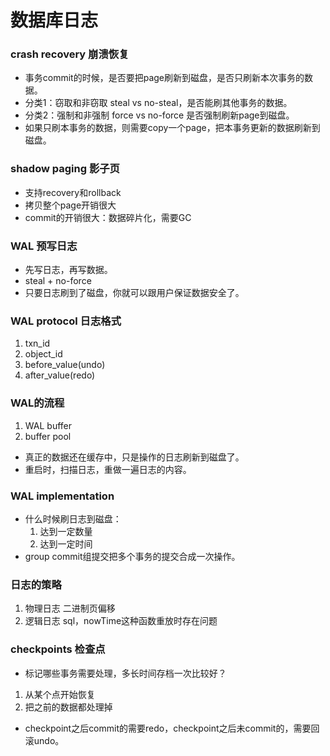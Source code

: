 # 数据库日志
### crash recovery 崩溃恢复
- 事务commit的时候，是否要把page刷新到磁盘，是否只刷新本次事务的数据。
- 分类1：窃取和非窃取 steal vs no-steal，是否能刷其他事务的数据。
- 分类2：强制和非强制 force vs no-force 是否强制刷新page到磁盘。
- 如果只刷本事务的数据，则需要copy一个page，把本事务更新的数据刷新到磁盘。
### shadow paging 影子页
- 支持recovery和rollback
- 拷贝整个page开销很大
- commit的开销很大：数据碎片化，需要GC
### WAL 预写日志
- 先写日志，再写数据。
- steal + no-force
- 只要日志刷到了磁盘，你就可以跟用户保证数据安全了。
### WAL protocol 日志格式
1. txn_id
2. object_id
3. before_value(undo)
4. after_value(redo)
### WAL的流程
1. WAL buffer
2. buffer pool
- 真正的数据还在缓存中，只是操作的日志刷新到磁盘了。
- 重启时，扫描日志，重做一遍日志的内容。
### WAL implementation
- 什么时候刷日志到磁盘：
    1. 达到一定数量
    2. 达到一定时间
- group commit组提交把多个事务的提交合成一次操作。
### 日志的策略
1. 物理日志 二进制页偏移
2. 逻辑日志 sql，nowTime这种函数重放时存在问题
### checkpoints 检查点
- 标记哪些事务需要处理，多长时间存档一次比较好？
1. 从某个点开始恢复
2. 把之前的数据都处理掉
- checkpoint之后commit的需要redo，checkpoint之后未commit的，需要回滚undo。